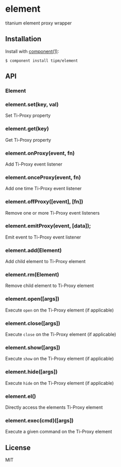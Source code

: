 
# element

  titanium element proxy wrapper

## Installation

  Install with [component(1)](http://component.io):

    $ component install tipm/element

## API

### Element

### element.set(key, val)
Set Ti-Proxy property

### element.get(key)
Get Ti-Proxy property

### element.onProxy(event, fn)
Add Ti-Proxy event listener

### element.onceProxy(event, fn)
Add one time Ti-Proxy event listener

### element.offProxy([event], [fn])
Remove one or more Ti-Proxy event listeners

### element.emitProxy(event, [data]);
Emit event to Ti-Proxy event listener

### element.add(Element)
Add child element to Ti-Proxy element

### element.rm(Element)
Remove child element to Ti-Proxy element

### element.open([args])
Execute `open` on the Ti-Proxy element (if applicable)

### element.close([args])
Execute `close` on the Ti-Proxy element (if applicable)

### element.show([args])
Execute `show` on the Ti-Proxy element (if applicable)

### element.hide([args])
Execute `hide` on the Ti-Proxy element (if applicable)

### element.el()
Directly access the elements Ti-Proxy element

### element.exec(cmd)([args])
Execute a given command on the Ti-Proxy element

## License

  MIT
